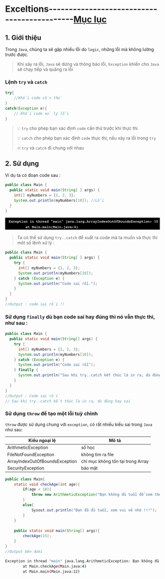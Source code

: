 # Exceltions--------------------------------------------[Mục lục](https://github.com/Zenfection/Java)

## 1. Giới thiệu

Trong `Java`, chúng ta sẽ gặp nhiều lỗi do `logic`, những lỗi mà không lường trước được.

> Khi xảy ra lỗi, `Java` sẽ dừng và thông báo lỗi, `Exception` khiến cho `Java` sẽ chạy tiếp và quăng ra lỗi

### Lệnh `try` và `catch`

```java
try{
    //Khối code cần thử
}
catch(Exception e){
    // Khối code xử lý lỗi
}
```

> 💡 `try` cho phép bạn xác định `code` cần thử trước khi thực thi
> 
> 💡 `catch` cho phép bạn xác định `code` thực thi, nếu xảy ra lỗi trong `try`
> 
> 🔥 `try` và `catch` đi chung với nhau

## 2. Sử dụng

Ví dụ ta có đoạn code sau : 

```java
public class Main {
  public static void main(String[ ] args) {
    int[] myNumbers = {1, 2, 3};
    System.out.println(myNumbers[10]); //Lỗi
  }
}
```

![Ảnh chụp Màn hình 2021-02-16 lúc 16.50.15.png](https://raw.githubusercontent.com/Zenfection/Image/master/2021/02/16-16-50-24-A%CC%89nh%20chu%CC%A3p%20Ma%CC%80n%20hi%CC%80nh%202021-02-16%20lu%CC%81c%2016.50.15.png)

> Ta có thể sử dụng `try..catch` để xuất ra code mà ta muốn và thực thi môt số lệnh xứ lý : 

```java
public class Main {
  public static void main(String[ ] args) {
    try {
      int[] myNumbers = {1, 2, 3};
      System.out.println(myNumbers[10]);
    } catch (Exception e) {
      System.out.println("Code sai rồi.");
    }
  }
}
//Output : code sai rồi !!
```

### Sử dụng `finally` dù bạn code sai hay đúng thì nó vẫn thực thi, như sau :

```java
public class Main {
  public static void main(String[] args) {
    try {
      int[] myNumbers = {1, 2, 3};
      System.out.println(myNumbers[10]);
    } catch (Exception e) {
      System.out.println("Code sai rồi");
    } finally {
      System.out.println("Sau khi try..catch kết thúc là in ra, dù đúng hay sai");
    }
  }
}
//Output : Code sai rồi
// Sau khi try..catch kết thúc là in ra, dù đúng hay sai
```

### Sử dụng `throw` để tạo một lỗi tuỳ chỉnh

`throw` được sử dụng chung với `exception`, có rất nhiều kiểu sai trong `Java` như sau: 

| Kiểu ngoại lệ                  | Mô tả                             |
| ------------------------------ | --------------------------------- |
| ArithmeticException            | số học                            |
| FileNotFoundException          | không tìm ra file                 |
| ArrayIndexOutOfBoundsException | chỉ mục không tồn tại trong Array |
| SecurityException              | bảo mật                           |

```java
public class Main{
    static void checkAge(int age){
        if(age < 18){
            throw new ArithmeticException("Bạn không đủ tuổi để xem thứ này");
        }
        else{
            Sysout.out.println("Bạn đã đủ tuổi, xem vui vẻ nhé !!!");
        }
    }

    public static void main(String[] args){
        checkAge(15);
    }
}
//Output bên dưới
```

```bash
Exception in thread "main" java.lang.ArithmeticException: Bạn không đủ tuổi để xem thứ này.
        at Main.checkAge(Main.java:4)
        at Main.main(Main.java:12)
```